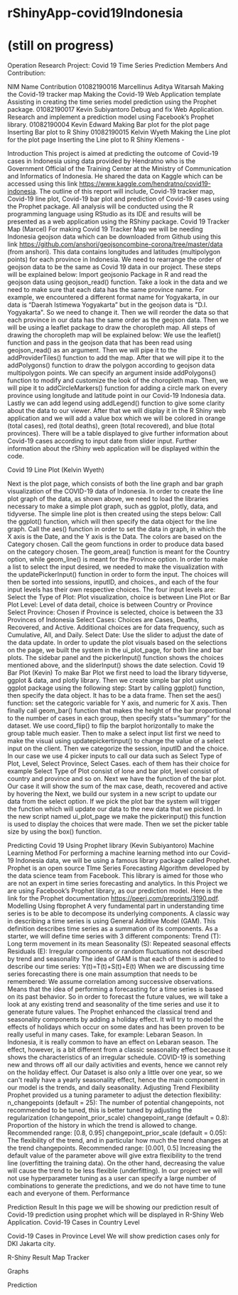 # rShinyApp-covid19Indonesia
# (still on progress)
Operation Research Project: Covid 19 Time Series Prediction
Members And Contribution:

NIM
Name
Contribution
01082190016
Marcellinus Aditya Witarsah
Making the Covid-19 tracker map
Making the Covid-19 Web Application template 
Assisting in creating the time series model prediction using the Prophet package. 
01082190017
Kevin Subiyantoro
Debug and fix Web Application.
Research and implement a prediction model using Facebook’s Prophet library.
01082190004
Kevin Edward
Making Bar plot for the plot page
Inserting Bar plot to R Shiny
01082190015
Kelvin Wyeth
Making the Line plot for the plot page
Inserting the Line plot to R Shiny
Klemens - 




Introduction
This project is aimed at predicting the outcome of Covid-19 cases in Indonesia using data provided by Hendratno who is the Government Official of the Training Center at the Ministry of Communication and Informatics of Indonesia. He shared the data on Kaggle which can be accessed using this link https://www.kaggle.com/hendratno/covid19-indonesia. The outline of this report will include, Covid-19 tracker map, Covid-19 line plot, Covid-19 bar plot and prediction of Covid-19 cases using the Prophet package. All analysis will be conducted using the R programming language using RStudio as its IDE and results will be presented as a web application using the RShiny package.
Covid 19 Tracker Map (Marcel)
For making Covid 19 Tracker Map we will be needing Indonesia geojson data which can be downloaded from Github using this link https://github.com/anshori/geojsoncombine-corona/tree/master/data (from anshori). This data contains longitudes and latitudes (multipolygon points) for each province in Indonesia. We need to rearrange the order of geojson data to be the same as Covid 19 data in our project. These steps will be explained below:
Import geojsonio Package in R and read the geojson data using geojson_read() function.
Take a look in the data and we need to make sure that each data has the same province name. For example, we encountered a different format name for Yogyakarta, in our data is “Daerah Istimewa Yogyakarta” but in the geojson data is "D.I. Yogyakarta". So we need to change it.
Then we will reorder the data so that each province in our data has the same order as the geojson data.
Then we will be using a leaflet package to draw the choropleth map. All steps of drawing the choropleth map will be explained below:
We use the leaflet() function and pass in the geojson data that has been read using geojson_read() as an argument. Then we will pipe it to the addProviderTiles() function to add the map.
After that we will pipe it to the addPolygons() function to draw the polygon according to geojson data multipolygon points. We can specify an argument inside addPolygons() function to modify and customize the look of the choropleth map. Then, we will pipe it to addCircleMarkers() function for adding a circle mark on every province using longitude and latitude point in our Covid-19 Indonesia data. Lastly we can add legend using addLegend() function to give some clarity about the data to our viewer. 
After that we will display it in the R Shiny web application and we will add a value box which we will be colored in orange (total cases), red (total deaths), green (total recovered), and blue (total provinces). There will be a table displayed to give further information about Covid-19 cases according to input date from slider input. Further information about the rShiny web application will be displayed within the code.


Covid 19 Line Plot (Kelvin Wyeth)

Next is the plot page, which consists of both the line graph and bar graph visualization of the COVID-19 data of Indonesia.
In order to create the line plot graph of the data, as shown above, we need to load the libraries necessary to make a simple plot graph, such as ggplot, plotly, data, and tidyverse. The simple line plot is then created using the steps below:
Call the ggplot() function, which will then specify the data object for the line graph.
Call the aes() function in order to set the data in graph, in which the X axis is the Date, and the Y axis is the Data. The colors are based on the Category chosen.
Call the geom functions in order to produce data based on the category chosen. The geom_area() function is meant for the Country option, while geom_line() is meant for the Province option.
In order to make a list to select the input desired, we needed to make the visualization with the updatePickerInput() function in order to form the input. The choices will then be sorted into sessions, inputID, and choices., and each of the four input levels has their own respective choices. The four input levels are:
Select the Type of Plot: Plot visualization, choice is between Line Plot or Bar Plot
Level: Level of data detail, choice is between Country or Province
Select Province: Chosen if Province is selected, choice is between the 33 Provinces of Indonesia
Select Cases: Choices are Cases, Deaths, Recovered, and Active. Additional choices are for data frequency, such as Cumulative, All, and Daily.
Select Date: Use the slider to adjust the date of the data update.
In order to update the plot visuals based on the selections on the page, we built the system in the ui_plot_page, for both line and bar plots. The sidebar panel and the pickerInput() function shows the choices mentioned above, and the sliderInput() shows the date selection.
Covid 19 Bar Plot (Kevin)
To make Bar Plot we first need to load the library tidyverse, ggplot & data, and plotly library. Then we  create simple bar plot using ggplot package using the following step:
Start by calling ggplot() function, then specify the data object. It has to be a data frame.
Then set the aes() function: set the categoric variable for Y axis, and numeric for X axis. 
Then finally call geom_bar() function that makes the height of the bar proportional to the number of cases in each group, then specify stats=”summary” for the dataset. We use coord_flip() to flip the barplot horizontally to make the group table much easier.
Then to make a select input list first we need to make the visual using updatepickertinput() to change the value of a select input on the client. Then we categorize the session, inputID and the choice. In our case we use 4 picker inputs to call our data such as Select Type of Plot, Level, Select Province, Select Cases. each of them has their choice for example Select Type of Plot consist of lone and bar plot, level consist of country and province and so on. Next we have the function of the bar plot. Our case it will show the sum of the max case, death, recovered and active by hovering the 
Next, we build our system in a new script to update our data from the select option. If we pick the plot bar the system will trigger the function which will update our data to the new data that we picked. In the new script named ui_plot_page we make the pickerinput() this function is used to display the choices that were made. Then we set the picker table size by using the box() function. 

Predicting Covid 19 Using Prophet library (Kevin Subiyantoro)
Machine Learning Method
For performing a machine learning method into our Covid-19 Indonesia data, we will be using a famous library package called Prophet. Prophet is an open source TIme Series Forecasting Algorithm developed by the data science team from Facebook. This library is aimed for those who are not an expert in time series forecasting and analytics.
In this Project we are using Facebook’s Prophet library, as our prediction model. Here is the link for the Prophet documentation https://peerj.com/preprints/3190.pdf.
Modelling Using fbprophet
A very fundamental part in understanding time series is to be able to decompose its underlying components. A classic way in describing a time series is using General Additive Model (GAM). This definition describes time series as a summation of its components. As a starter, we will define time series with 3 different components:
Trend (T): Long term movement in its mean
Seasonality (S): Repeated seasonal effects
Residuals (E): Irregular components or random fluctuations not described by trend and seasonality
The idea of GAM is that each of them is added to describe our time series:
Y(t)=T(t)+S(t)+E(t)
When we are discussing time series forecasting there is one main assumption that needs to be remembered: We assume correlation among successive observations. Means that the idea of performing a forecasting for a time series is based on its past behavior. So in order to forecast the future values, we will take a look at any existing trend and seasonality of the time series and use it to generate future values.
The Prophet enhanced the classical trend and seasonality components by adding a holiday effect. It will try to model the effects of holidays which occur on some dates and has been proven to be really useful in many cases. Take, for example: Lebaran Season. In Indonesia, it is really common to have an effect on Lebaran season. The effect, however, is a bit different from a classic seasonality effect because it shows the characteristics of an irregular schedule.
COVID-19 is something new and throws off all our daily activities and events, hence we cannot rely on the holiday effect. Our Dataset is also only a little over one year, so we can't really have a yearly seasonality effect, hence the main component in our model is the trends, and daily seasonality.
Adjusting Trend Flexibility
Prophet provided us a tuning parameter to adjust the detection flexibility:
n_changepoints (default = 25): The number of potential changepoints, not recommended to be tuned, this is better tuned by adjusting the regularization (changepoint_prior_scale)
changepoint_range (default = 0.8): Proportion of the history in which the trend is allowed to change. Recommended range: [0.8, 0.95]
changepoint_prior_scale (default = 0.05): The flexibility of the trend, and in particular how much the trend changes at the trend changepoints. Recommended range: [0.001, 0.5]
Increasing the default value of the parameter above will give extra flexibility to the trend line (overfitting the training data). On the other hand, decreasing the value will cause the trend to be less flexible (underfitting).
In our project we will not use hyperparameter tuning as a user can specify a large number of combinations to generate the predictions, and we do not have time to tune each and everyone of them.
Performance

Prediction Result
In this page we will be showing our prediction result of Covid-19 prediction using prophet which will be displayed in R-Shiny Web Application.
Covid-19 Cases in Country Level




Covid-19 Cases in Province Level
We will show prediction cases only for DKI Jakarta city.




R-Shiny Result
Map Tracker



Graphs


Prediction



